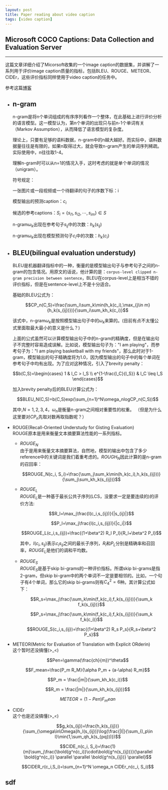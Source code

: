 ```yaml
---
layout: post
title: Paper reading about video caption
tags: [video caption]
---
```


## Microsoft COCO Captions: Data Collection and Evaluation Server  
---
这篇文章详细介绍了Micorsoft收集的一个image caption的数据集，并讲解了一系列用于评价image caption质量的指标，包括BLEU、ROUGE、METEOR、CIDEr，这些评价指标同样使用于video caption的任务中。

参考这篇[博客](https://www.cnblogs.com/Determined22/p/6910277.html)


* n-gram  
  ---
  n-gram是将n个单词组成的有序序列看作一个整体，在此基础上进行评价分析的语言模型。这一模型认为，第n个单词的出现只与前n-1个单词有关（Markov Assumption），从而降低了语言模型的复杂度。

  理论上，只要有足够的语料数据，n-gram中的n越大越好。而实际中，语料数据量往往是有限的，如果n取得过大，就会导致n-gram产生的单词序列稀疏。实际使用中，n往往取1-4。

  理解n-gram时可以从n=1的情况入手，这时考虑的就是单个单词的情况（unigram）。

  符号规定：

  一张图片或一段视频或一个待翻译的句子的序数下标：i

  模型输出的预测caption：$c_i$
  
  候选的参考captions：$S_i = \{s_{i1}, s_{i2}, \cdots, s_{im}\} \in S$
  
  n-gram$\omega_k$出现在参考句子$s_{ij}$中的次数：$h_k(s_{ij})$
  
  n-gram$\omega_k$出现在模型预测句子$c_i$中的次数：$h_k(c_i)$


* BLEU(bilingual evaluation understudy)
  ---
  BLEU是机器翻译指标中的一种，衡量的是模型输出句子与参考句子之间的n-gram的包含情况。用原文的话说，他计算的是：`corpus-level clipped n-gram precision between sentence`，BLEU在corpus-level上是相当不错的评价指标，但是在sentence-level上不是十分适合。

  基础的BLEU公式为：
  

  $$CP_n(C,S)=\frac{\sum_i\sum_k\min(h_k(c_i),\max_{j\in m}{h_k(s_{ij})})}{\sum_i\sum_kh_k(c_i)}$$
  

  该式中，n-gram$\omega_k$是按照模型输出句子中的$\omega_k$来算的。(目前有点不太懂公式里面取最大最小的意义是什么？)

  上面的公式虽然可以计算模型输出句子中的n-gram的精确度，但是在输出句子不完整时容易造成误解。比如说，模型输出句子为："I am playing"，而参考句子为："I am playing basketball with my friends"，那么此时对于1-gram，模型输出的句子精确度将为1.0，因为模型输出的句子中的每个单词在参考句子中均有出现。为了应对这种情况，引入了brevity penalty：
  
  $$b(C,S)=\begin{cases}
      1 & l_C > l_S \\
      e^{1-\frac{l_C}{l_S}} & l_C \leq l_S
  \end{cases}$$
  
  加入brevity penalty后的BLEU计算公式为：
  
  $$BLEU_N(C,S)=b(C,S)exp(\sum_{n=1}^N\omega_nlogCP_n(C,S))$$
  
  其中,$N=1,2,3,4$，$\omega_n$是衡量n-gram之间相对重要性的权重。
  （但是为什么这里要对$CP_n$先取对数再取指数呢？）

+ ROUGE(Recall-Oriented Understudy for Gisting Evaluation)  
  ROUGE原本是用来衡量文本摘要算法性能的一系列指标。

  + $ROUGE_N$  
    由于是用来衡量文本摘要算法，自然地，模型的输出中包含了多少reference中的关键词是我们着重考虑的。$ROUGH_N$因此计算的是n-gram的召回率：


    $$ROUGE_N(c_i, S_i)=\frac{\sum_j\sum_k\min(h_k(c_i),h_k(s_{ij}))}{\sum_j\sum_kh_k(s_{ij})}$$

  + $ROUGE_L$  
    $ROUGE_L$是一种基于最长公共子序列(LCS，没要求一定是要连续的)的评价方法:
    

    $$R_l=\max_j\frac{l(c_i,s_{ij})}{|s_{ij}|}$$
    

    $$P_l=\max_j\frac{l(c_i,s_{ij})}{|c_i|}$$
    

    $$ROUGE_L(c_i,s_{ij})=\frac{(1+\beta^2) R_l P_l}{R_l+\beta^2 P_l}$$
    

    其中，$l(c_i,s_{ij})$表示$c_i$$s_{ij}$之间的最长子序列，$R_l$和$P_L$分别是精确率和召回率，$ROUGE_L$是他们的调和平均数。

  + $ROUGE_S$  
    $ROUGE_S$是基于skip bi-grams的一种评价指标。所谓skip bi-grams是指2-gram，但skip bi-gram中的两个单词不一定是要相邻的。比如，一个句子有4个单词，那么它的skip bi-grams则有$C_4^2=6$种。其计算公式如下：


    $$R_s=\max_j\frac{\sum_k\min(f_k(c_i),f_k(s_{ij}))}{\sum_k f_k(s_{ij})}$$


    $$P_s=\max_j\frac{\sum_k\min(f_k(c_i),f_k(s_{ij}))}{\sum_k f_k(c_i)}$$


    $$ROUGE_S(c_i,s_{ij})=\frac{(1+\beta^2) R_s P_s}{R_s+\beta^2 P_s}$$


+ METEOR(Metric for Evaluation of Translation with Explicit ORderin)  
  这个暂时还没搞懂(>_<)

  $$Pen=\gamma(\frac{ch}{m})^\theta$$
  
  $$F_mean=\frac{P_m R_M}{\alpha P_m + (a-\alpha) R_m}$$
  
  $$P_m = \frac{|m|}{\sum_kh_k(c_i)}$$
  
  $$R_m = \frac{|m|}{\sum_kh_k(s_{ij})}$$
  
  $$METEOR=(1-Pen)F_mean$$

+ CIDEr  
  这个也是还没搞懂(>_<)
  

  $$g_k(s_{ij})=\frac{h_k(s_{ij})}{\sum_{\omega\in\Omega}h_l(s_{ij})}\log(\frac{|I|}{\sum_{I_p\in I}\min(1,\sum_qh_k(s_{pq}))})$$


  $$CIDE_n(c_i, S_i)=\frac{1}{m}\sum_j\frac{\bold{g^n(c_i)}\cdot\bold{g^n(s_{ij})}}{\parallel \bold{g^n(c_i)} \parallel \parallel \bold{g^n(s_{ij})} \parallel}$$


  $$CIDER_r(c_i,S_i)=\sum_{n=1}^N \omega_n CIDEr_n(c_i, S_i)$$

## sdf
